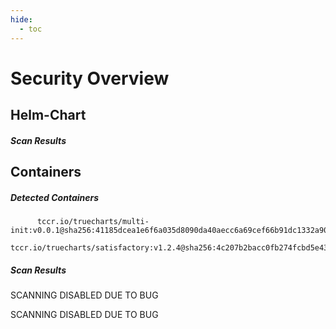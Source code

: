 ```yaml
---
hide:
  - toc
---
```


# Security Overview

<link href="https://truecharts.org/_static/trivy.css" type="text/css" rel="stylesheet" />

## Helm-Chart

##### Scan Results


## Containers

##### Detected Containers

          tccr.io/truecharts/multi-init:v0.0.1@sha256:41185dcea1e6f6a035d8090da40aecc6a69cef66b91dc1332a90c9d22861d367
          tccr.io/truecharts/satisfactory:v1.2.4@sha256:4c207b2bacc0fb274fcbd5e43699e17365c6abf768f53047aff008b6d95e414a

##### Scan Results

SCANNING DISABLED DUE TO BUG

SCANNING DISABLED DUE TO BUG
